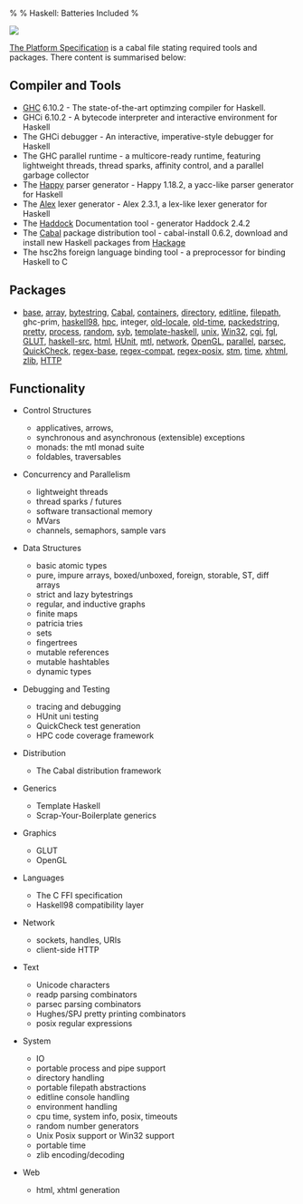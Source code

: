 % 
% Haskell: Batteries Included
% 

<img src="http://haskell.org/sitewiki/images/thumb/7/7d/Platform.png/300px-Platform.png">


[The Platform Specification] is a cabal file stating required tools and
packages. There content is summarised below:

[The Platform Specification]: http://code.haskell.org/haskell-platform/haskell-platform.cabal

Compiler and Tools
------------------

 * [GHC] 6.10.2
        - The state-of-the-art optimzing compiler for Haskell.
 * GHCi 6.10.2
        - A bytecode interpreter and interactive environment for Haskell
 * The GHCi debugger
        - An interactive, imperative-style debugger for Haskell
 * The GHC parallel runtime - a multicore-ready runtime, featuring
   lightweight threads, thread sparks, affinity control, and a parallel
   garbage collector
 * The [Happy] parser generator
        - Happy 1.18.2, a yacc-like parser generator for Haskell
 * The [Alex] lexer generator
        - Alex 2.3.1, a lex-like lexer generator for Haskell
 * The [Haddock] Documentation tool
        - generator   Haddock 2.4.2
 * The [Cabal] package distribution tool
        - cabal-install 0.6.2, download and install new Haskell packages from [Hackage]
 * The hsc2hs foreign language binding tool
        - a preprocessor for binding Haskell to C

[GHC]: http://haskell.org/ghc
[Happy]: http://haskell.org/happy
[Alex]: http://haskell.org/alex
[Haddock]: http://haskell.org/haddock
[Cabal]: http://haskell.org/cabal/

Packages
--------

*  [base],  [array],  [bytestring],  [Cabal],  [containers],  [directory],  [editline],  [filepath],  ghc-prim,  [haskell98],  [hpc],  integer,  [old-locale],  [old-time],  [packedstring],  [pretty],  [process],  [random],  [syb],  [template-haskell],  [unix],  [Win32],  [cgi],  [fgl],  [GLUT],  [haskell-src],  [html],  [HUnit],  [mtl],  [network],  [OpenGL],  [parallel],  [parsec],  [QuickCheck],  [regex-base],  [regex-compat],  [regex-posix],  [stm],  [time],  [xhtml],  [zlib],  [HTTP]

Functionality
-------------

 * Control Structures
    - applicatives, arrows, 
    - synchronous and asynchronous (extensible) exceptions
    - monads: the mtl monad suite
    - foldables, traversables

 * Concurrency and Parallelism
    - lightweight threads
    - thread sparks / futures
    - software transactional memory
    - MVars
    - channels, semaphors, sample vars

 * Data Structures
    - basic atomic types
    - pure, impure arrays, boxed/unboxed, foreign, storable, ST, diff arrays
    - strict and lazy bytestrings
    - regular, and inductive graphs
    - finite maps
    - patricia tries
    - sets
    - fingertrees
    - mutable references
    - mutable hashtables
    - dynamic types

 * Debugging and Testing
    - tracing and debugging
    - HUnit uni testing
    - QuickCheck test generation
    - HPC code coverage framework

 * Distribution
    - The Cabal distribution framework

 * Generics
    - Template Haskell
    - Scrap-Your-Boilerplate generics

 * Graphics
    - GLUT
    - OpenGL

 * Languages
    - The C FFI specification
    - Haskell98 compatibility layer

 * Network
    - sockets, handles, URIs
    - client-side HTTP 

 * Text
    - Unicode characters
    - readp parsing combinators
    - parsec parsing combinators
    - Hughes/SPJ pretty printing combinators
    - posix regular expressions

 * System
    - IO
    - portable process and pipe support
    - directory handling
    - portable filepath abstractions
    - editline console handling
    - environment handling
    - cpu time, system info, posix, timeouts
    - random number generators
    - Unix Posix support or Win32 support
    - portable time 
    - zlib encoding/decoding
 
 * Web     
    - html, xhtml generation

[base]: http://hackage.haskell.org/cgi-bin/hackage-scripts/package/base
[array]: http://hackage.haskell.org/cgi-bin/hackage-scripts/package/array
[bytestring]: http://hackage.haskell.org/cgi-bin/hackage-scripts/package/bytestring
[Cabal]: http://hackage.haskell.org/cgi-bin/hackage-scripts/package/Cabal
[containers]: http://hackage.haskell.org/cgi-bin/hackage-scripts/package/containers
[directory]: http://hackage.haskell.org/cgi-bin/hackage-scripts/package/directory
[editline]: http://hackage.haskell.org/cgi-bin/hackage-scripts/package/editline
[filepath]: http://hackage.haskell.org/cgi-bin/hackage-scripts/package/filepath
[haskell98]: http://hackage.haskell.org/cgi-bin/hackage-scripts/package/haskell98
[hpc]: http://hackage.haskell.org/cgi-bin/hackage-scripts/package/hpc
[old-locale]: http://hackage.haskell.org/cgi-bin/hackage-scripts/package/old-locale
[old-time]: http://hackage.haskell.org/cgi-bin/hackage-scripts/package/old-time
[packedstring]: http://hackage.haskell.org/cgi-bin/hackage-scripts/package/packedstring
[pretty]: http://hackage.haskell.org/cgi-bin/hackage-scripts/package/pretty
[process]: http://hackage.haskell.org/cgi-bin/hackage-scripts/package/process
[random]: http://hackage.haskell.org/cgi-bin/hackage-scripts/package/random
[syb]: http://hackage.haskell.org/cgi-bin/hackage-scripts/package/syb
[template-haskell]: http://hackage.haskell.org/cgi-bin/hackage-scripts/package/template-haskell
[unix]: http://hackage.haskell.org/cgi-bin/hackage-scripts/package/unix
[win32]: http://hackage.haskell.org/cgi-bin/hackage-scripts/package/Win32
[cgi]: http://hackage.haskell.org/cgi-bin/hackage-scripts/package/cgi
[fgl]: http://hackage.haskell.org/cgi-bin/hackage-scripts/package/fgl
[parsec]: http://hackage.haskell.org/cgi-bin/hackage-scripts/package/parsec
[GLUT]: http://hackage.haskell.org/cgi-bin/hackage-scripts/package/GLUT
[haskell-src]: http://hackage.haskell.org/cgi-bin/hackage-scripts/package/haskell-src
[html]: http://hackage.haskell.org/cgi-bin/hackage-scripts/package/html
[HUnit]: http://hackage.haskell.org/cgi-bin/hackage-scripts/package/HUnit
[mtl]: http://hackage.haskell.org/cgi-bin/hackage-scripts/package/mtl
[network]: http://hackage.haskell.org/cgi-bin/hackage-scripts/package/network
[OpenGL]: http://hackage.haskell.org/cgi-bin/hackage-scripts/package/OpenGL
[parallel]: http://hackage.haskell.org/cgi-bin/hackage-scripts/package/parallel
[QuickCheck]: http://hackage.haskell.org/cgi-bin/hackage-scripts/package/QuickCheck
[regex-base]: http://hackage.haskell.org/cgi-bin/hackage-scripts/package/regex-base
[regex-compat]: http://hackage.haskell.org/cgi-bin/hackage-scripts/package/regex-compat
[regex-posix]: http://hackage.haskell.org/cgi-bin/hackage-scripts/package/regex-posix
[stm]: http://hackage.haskell.org/cgi-bin/hackage-scripts/package/stm
[time]: http://hackage.haskell.org/cgi-bin/hackage-scripts/package/time
[xhtml]: http://hackage.haskell.org/cgi-bin/hackage-scripts/package/xhtml
[zlib]: http://hackage.haskell.org/cgi-bin/hackage-scripts/package/zlib
[HTTP]: http://hackage.haskell.org/cgi-bin/hackage-scripts/package/HTTP
[Hackage]: http://hackage.haskell.org
